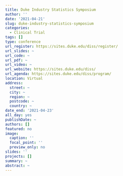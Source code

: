 ```yaml
---
title: Duke Industry Statistics Symposium
author: ''
date: '2021-04-21'
slug: duke-industry-statistics-symposium
categories:
  - Clinical Trial
tags: []
type: conference
url_register: https://sites.duke.edu/diss/register/
url_slides: ~
url_code: ~
url_pdf: ~
url_video: ~
url_website: https://sites.duke.edu/diss/
url_agenda: https://sites.duke.edu/diss/program/
location: Virtual
address:
  street: ~
  city: ~
  region: ~
  postcode: ~
  country: ~
date_end: '2021-04-23'
all_day: yes
publishDate: ~
authors: []
featured: no
image:
  caption: ''
  focal_point: ''
  preview_only: no
slides: ''
projects: []
summary: ~
abstract: ~
---
```


<!--more-->
